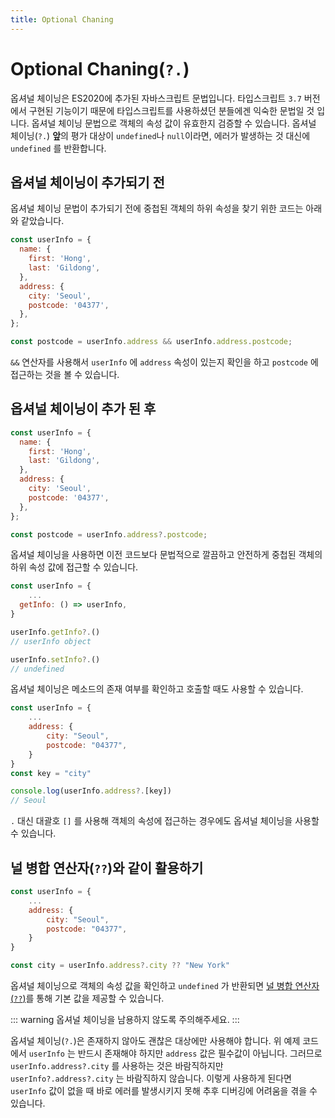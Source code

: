 ```yaml
---
title: Optional Chaning
---
```


# Optional Chaning(`?.`)

옵셔널 체이닝은 ES2020에 추가된 자바스크립트 문법입니다. 타입스크립트 `3.7` 버전에서 구현된 기능이기 때문에 타입스크립트를 사용하셨던 분들에겐 익숙한 문법일 것 입니다. 옵셔널 체이닝 문법으로 객체의 속성 값이 유효한지 검증할 수 있습니다. 옵셔널 체이닝(`?.`) **앞**의 평가 대상이 `undefined`나 `null`이라면, 에러가 발생하는 것 대신에 `undefined` 를 반환합니다.

## 옵셔널 체이닝이 추가되기 전

옵셔널 체이닝 문법이 추가되기 전에 중첩된 객체의 하위 속성을 찾기 위한 코드는 아래와 같았습니다.

```js
const userInfo = {
  name: {
    first: 'Hong',
    last: 'Gildong',
  },
  address: {
    city: 'Seoul',
    postcode: '04377',
  },
};

const postcode = userInfo.address && userInfo.address.postcode;
```

`&&` 연산자를 사용해서 `userInfo` 에 `address` 속성이 있는지 확인을 하고 `postcode` 에 접근하는 것을 볼 수 있습니다.

## 옵셔널 체이닝이 추가 된 후

```js
const userInfo = {
  name: {
    first: 'Hong',
    last: 'Gildong',
  },
  address: {
    city: 'Seoul',
    postcode: '04377',
  },
};

const postcode = userInfo.address?.postcode;
```

옵셔널 체이닝을 사용하면 이전 코드보다 문법적으로 깔끔하고 안전하게 중첩된 객체의 하위 속성 값에 접근할 수 있습니다.

```js
const userInfo = {
	...
  getInfo: () => userInfo,
}

userInfo.getInfo?.()
// userInfo object

userInfo.setInfo?.()
// undefined
```

옵셔널 체이닝은 메소드의 존재 여부를 확인하고 호출할 때도 사용할 수 있습니다.

```js
const userInfo = {
	...
	address: {
		city: "Seoul",
		postcode: "04377",
	}
}
const key = "city"

console.log(userInfo.address?.[key])
// Seoul
```

`.` 대신 대괄호 `[]` 를 사용해 객체의 속성에 접근하는 경우에도 옵셔널 체이닝을 사용할 수 있습니다.

## 널 병합 연산자(`??`)와 같이 활용하기

```js
const userInfo = {
	...
	address: {
		city: "Seoul",
		postcode: "04377",
	}
}

const city = userInfo.address?.city ?? "New York"
```

옵셔널 체이닝으로 객체의 속성 값을 확인하고 `undefined` 가 반환되면 [널 병합 연산자(`??`)](/es6+/nullish-coalescing-operator.html)를 통해 기본 값을 제공할 수 있습니다.

::: warning
옵셔널 체이닝을 남용하지 않도록 주의해주세요.
:::

옵셔널 체이닝(`?.`)은 존재하지 않아도 괜찮은 대상에만 사용해야 합니다. 위 예제 코드에서 `userInfo` 는 반드시 존재해야 하지만 `address` 값은 필수값이 아닙니다. 그러므로 `userInfo.address?.city` 를 사용하는 것은 바람직하지만 `userInfo?.address?.city` 는 바람직하지 않습니다. 이렇게 사용하게 된다면 `userInfo` 값이 없을 때 바로 에러를 발생시키지 못해 추후 디버깅에 어려움을 겪을 수 있습니다.
